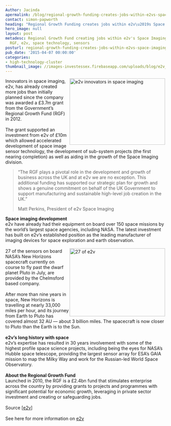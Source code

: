 ```yaml
---
Author: Jacinda
apermalink: /blog/regional-growth-funding-creates-jobs-within-e2vs-space-imaging-division
contact: simon-papworth
heading: "Regional Growth Funding creates jobs within e2v\u2019s Space Imaging division"
hero_image: null
layout: post
metadesc: Regional Growth Fund creating jobs within e2v's Space Imaging department,
  RGF, e2v, space technology, sensors
posturl: regional-growth-funding-creates-jobs-within-e2vs-space-imaging-division
pub_date: '2015-04-07 00:00:00'
categories:
- high-technology-cluster
thumbnail_image: //images-investessex.firebaseapp.com/uploads/blog/e2v_exterior_mini.jpg
---
```


<p><img alt='e2v innovators in space imaging' src='//images-investessex.firebaseapp.com/uploads/blog/e2v_exterior_300.jpg' style='float:right; height:209px; margin-left:2px; margin-right:2px; width:300px'/>Innovators in space imaging, e2v, has already created more jobs than initially planned since the company was awarded a £3.7m grant from the Government’s Regional Growth Fund (RGF) in 2012.<br/><br/>The grant supported an investment from e2v of £10m which allowed accelerated development of space image sensor technology, the development of sub-system projects (the first nearing completion) as well as aiding in the growth of the Space Imaging division.</p><blockquote><p>“The RGF plays a pivotal role in the development and growth of business across the UK and at e2v we are no exception. This additional funding has supported our strategic plan for growth and shows a genuine commitment on behalf of the UK Government to support manufacturing and sustainable high-level job creation in the UK.”</p><p>Matt Perkins, President of e2v Space Imaging</p></blockquote><p><strong>Space imaging development</strong><br/>e2v have already had their equipment on board over 150 space missions by the world’s largest space agencies, including NASA. The latest investment has built on e2v’s established position as the leading manufacturer of imaging devices for space exploration and earth observation.<br/><br/><img alt='27 of e2v's sensors onboard NASA's New Horizons mission to Pluto' src='//images-investessex.firebaseapp.com/uploads/blog/rsz_satelliteapproachingpluto.jpg' style='float:right; height:214px; margin-left:2px; margin-right:2px; width:300px'/>27 of the sensors on board NASA’s New Horizons spacecraft currently on course to fly past the dwarf planet Pluto in July, are provided by the Chelmsford based company.<br/><br/>After more than nine years in space, New Horizons is travelling at nearly 33,000 miles per hour, and its journey from Earth to Pluto has covered almost 32 AU — about 3 billion miles. The spacecraft is now closer to Pluto than the Earth is to the Sun.<br/><br/><strong>e2v’s long history with space</strong><br/>e2v’s expertise has resulted in 30 years involvement with some of the highest profile space science projects, including being the eyes for NASA’s Hubble space telescope, providing the largest sensor array for ESA’s GAIA mission to map the Milky Way and work for the Russian-led World Space Observatory.<br/><br/><strong>About the Regional Growth Fund</strong><br/>Launched in 2010, the RGF is a £2.4bn fund that stimulates enterprise across the country by providing grants to projects and programmes with significant potential for economic growth, leveraging in private sector investment and creating or safeguarding jobs.<br/><br/>Source [<a href='http://www.e2v.com/news/regional-growth-funding-aids-in-the-success-of-e2vs-space-imaging-division/' target='_blank'>e2v</a>]<br/><br/>See here for more information on <a href='http://www.investessex.co.uk/studies/case-studies/e2v-technologies/' target='_blank'>e2v</a></p>